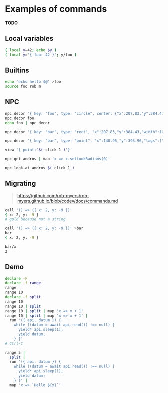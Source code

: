 # Examples of commands

__TODO__

## Local variables

```sh
( local y=42; echo $y )
( local y='{ foo: 42 }'; y/foo )
```

## Builtins

```sh
echo 'echo hello $@' >foo
source foo rob m
```

## NPC

```sh
npc decor '{ key: "foo", type: "circle", center: {"x":207.83,"y":384.43}, radius: 30 }'
npc decor foo
echo foo | npc decor

npc decor '{ key: "bar", type: "rect", "x":207.83,"y":384.43,"width":100,"height":50 }'

npc decor '{ key: "bar", type: "point", "x":148.95,"y":393.96,"tags":["no-ui"], onClick: (x, y) => { console.log("foobar", x, y); y.npcs.writeToTtys("wahoo!"); } }'
```

```sh
view '{ point:'$( click 1 )'}'
```

```sh
npc get andros | map 'x => x.setLookRadians(0)'
```

```sh
npc look-at andros $( click 1 )
```

## Migrating

> https://github.com/rob-myers/rob-myers.github.io/blob/codev/docs/commands.md

```sh
call '() => ({ x: 2, y: -9 })'
{ x: 2, y: -9 }
# gold because not a string

call '() => ({ x: 2, y: -9 })' >bar
bar
{ x: 2, y: -9 }

bar/x
2
```

## Demo

```sh
declare -F
declare -f range
range
range 10
declare -f split
range 10
range 10 | split
range 10 | split | map 'x => x + 1'
range 10 | split | map 'x => x + 1' |
  run '({ api, datum }) {
    while ((datum = await api.read()) !== null) {
      yield* api.sleep(1);
      yield datum;
    } }'
# Ctrl-C
```

```sh
range 5 |
  split |
  run '({ api, datum }) {
    while ((datum = await api.read()) !== null) {
      yield* api.sleep(1);
      yield datum;
    } }' |
  map 'x => `Hello ${x}`'
```
